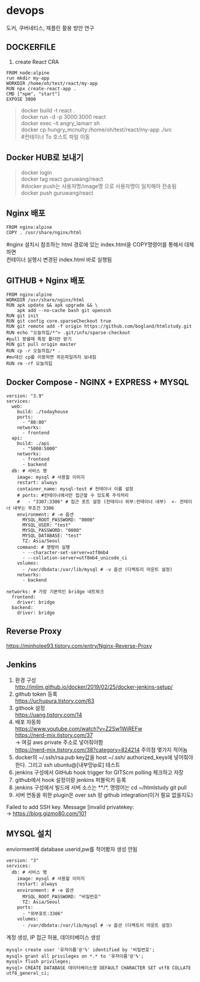 # devops
도커, 쿠버네티스, 제플린 활용 방안 연구  

## DOCKERFILE
1. create React CRA  
```
FROM node:alpine  
run mkdir my-app  
WORKDIR /home/oh/test/react/my-app  
RUN npx create-react-app .  
CMD ["npm", "start"]  
EXPOSE 3000  
```
> docker build -t react .  
> docker run -d -p 3000:3000 react  
> docker exec -it angry_lamarr sh  
> docker cp hungry_mcnulty:/home/oh/test/react/my-app ./src  
#컨테이너 To 호스트 파일 이동

## Docker HUB로 보내기
> docker login  
> docker tag react guruwang/react  
#docker push는 사용자명/image명 으로 사용자명이 일치해야 전송됨  
> docker push guruwang/react  

## Nginx 배포
```
FROM nginx:alpine
COPY . /usr/share/nginx/html
```
#nginx 설치시 참조하는 html 경로에 있는 index.html을 COPY명령어를 통해서 대체하면  
컨테이너 실행시 변경된 index.html 바로 실행됨  

## GITHUB + Nginx 배포  
```
FROM nginx:alpine  
WORKDIR /usr/share/nginx/html  
RUN apk update && apk upgrade && \  
    apk add --no-cache bash git openssh  
RUN git init  
RUN git config core.sparseCheckout true  
RUN git remote add -f origin https://github.com/bogland/htmlstudy.git  
RUN echo "오늘의집/*"> .git/info/sparse-checkout  
#pull 받을때 특정 폴더만 받기  
RUN git pull origin master  
RUN cp -r 오늘의집/* .  
#mv대신 cp를 이용하면 히든파일까지 보내짐  
RUN rm -rf 오늘의집  
```

## Docker Compose - NGINX + EXPRESS +  MYSQL  
```
version: "3.9"
services:
  web:
    build: ./todayhouse
    ports:
      - "80:80"
    networks:
      - frontend
  api:
    build: ./api
      - "5000:5000"
    networks:
      - frontend
      - backend
  db: # 서비스 명
    image: mysql # 사용할 이미지
    restart: always
    container_name: mysql-test # 컨테이너 이름 설정
    # ports: #컨테이너에서만 접근할 수 있도록 주석처리
    #   - "3307:3306" # 접근 포트 설정 (컨테이너 외부:컨테이너 내부)  <- 컨테이너 내부는 무조건 3306
    environment: # -e 옵션
      MYSQL_ROOT_PASSWORD: "0000"
      MYSQL_USER: "test"
      MYSQL_PASSWORD: "0000"
      MYSQL_DATABASE: "test" 
      TZ: Asia/Seoul
    command: # 명령어 실행
      - --character-set-server=utf8mb4
      - --collation-server=utf8mb4_unicode_ci
    volumes:
      - /var/dbdata:/var/lib/mysql # -v 옵션 (다렉토리 마운트 설정)
    networks:
      - backend

networks: # 가장 기본적인 bridge 네트워크
  frontend:
    driver: bridge
  backend:
    driver: bridge
```
## Reverse Proxy  
https://minholee93.tistory.com/entry/Nginx-Reverse-Proxy  

## Jenkins  
1. 환경 구성  
http://jmlim.github.io/docker/2019/02/25/docker-jenkins-setup/  
2. github token 등록  
https://uchupura.tistory.com/63  
3. githook 설정  
https://uang.tistory.com/14  
4. 배포 자동화  
https://www.youtube.com/watch?v=Z2Sw1WiREFw    
https://nerd-mix.tistory.com/37  
-> 여길 aws private 주소로 넣어줘야함  
https://nerd-mix.tistory.com/38?category=824214
주의점 몇가지 적어놈
1. docker의 ~/.ssh/rsa.pub key값을 host  ~/.ssh/ authorized_keys에 넣어줘야 한다. 그리고 ssh ubuntu@[내부망ip로] 테스트    
2. jenkins 구성에서 GitHub hook trigger for GITScm polling 체크하고 저장    
3. github에서 hook 설정이랑 jenkins 퍼블릭키 등록  
4. jenkins 구성에서 빌드에 서버 소스는 **/*, 명령어는 cd ~/htmlstudy git pull  
5. 서버 연동을 위한 plugin은 over ssh 랑 github integration(이거 필요 없을지도)   

Failed to add SSH key. Message [invalid privatekey:  
-> https://blog.gizmo80.com/101  

## MYSQL 설치  
enviorment에 database userid,pw를 적어봤자 생성 안됨
```
version: "3"
services:
  db: # 서비스 명
    image: mysql # 사용할 이미지
    restart: always
    environment: # -e 옵션
      MYSQL_ROOT_PASSWORD: "비밀번호"
      TZ: Asia/Seoul
    ports:
      - "외부포트:3306"
    volumes:
      - /var/dbdata:/var/lib/mysql # -v 옵션 (다렉토리 마운트 설정)

```
계정 생성, IP 접근 허용, 데이터베이스 생성   
```
mysql> create user '유저이름'@'%' identified by '비밀번호';
mysql> grant all privileges on *.* to '유저이름'@'%';
mysql> flush privileges;
mysql> CREATE DATABASE 데이터베이스명 DEFAULT CHARACTER SET utf8 COLLATE utf8_general_ci;
```
